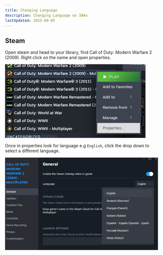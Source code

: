 ```yaml
---
title: Changing Language
description: Changing Language on IW4x
lastUpdated: 2025-09-05
---
```


## Steam

Open steam and head to your library, find Call of Duty: Modern Warfare 2 (2009).
Right click on the name and open properties.

![Changing Language](../../../assets/img/changelanguage/changelanguage_01.png)

Once in properties look for language e.g `English`, click the drop down to select a different language.

![Changing Language](../../../assets/img/changelanguage/changelanguage_02.png)
